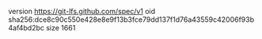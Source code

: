 version https://git-lfs.github.com/spec/v1
oid sha256:dce8c90c550e428e8e9f13b3fce79dd137f1d76a43559c42006f93b4af4bd2bc
size 1661
